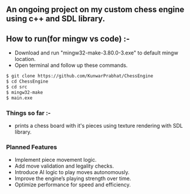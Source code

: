 ## An ongoing project on my custom chess engine using c++ and SDL library.
## How to run(for mingw vs code) :-
- Download and run "mingw32-make-3.80.0-3.exe" to default mingw location.
- Open terminal and follow up these commands.
```sh
$ git clone https://github.com/KunwarPrabhat/ChessEngine
$ cd ChessEngine
$ cd src
$ mingw32-make
$ main.exe
```
### Things so far :-
  - prints a chess board with it's pieces using texture rendering with SDL library.

### Planned Features
- Implement piece movement logic.
- Add move validation and legality checks.
- Introduce AI logic to play moves autonomously.
- Improve the engine’s playing strength over time.
- Optimize performance for speed and efficiency.
